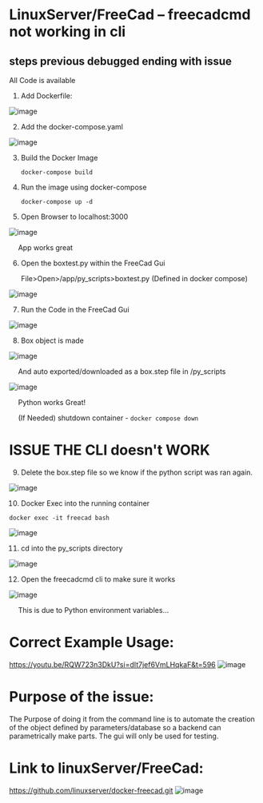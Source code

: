 # LinuxServer/FreeCad – freecadcmd not working in cli

## steps previous debugged ending with issue
  All Code is available 

1) Add Dockerfile:
   
![image](https://github.com/ThaL3g3nd27/issue-FreeCad-freecadcmd/assets/163481580/d028a269-97c4-4b47-89b5-991e4c7dd9f8)

2) Add the docker-compose.yaml
   
![image](https://github.com/ThaL3g3nd27/issue-FreeCad-freecadcmd/assets/163481580/bd6730a3-759a-4812-8337-74c9123893a5)


3) Build the Docker Image

	`docker-compose build`

4) Run the image using docker-compose

	`docker-compose up -d`

5) Open Browser to localhost:3000

![image](https://github.com/ThaL3g3nd27/issue-FreeCad-freecadcmd/assets/163481580/60a2c2d8-fc5f-471e-87f8-bbdc4b8c4c11)

&emsp; App works great

6) Open the boxtest.py within the FreeCad Gui

	File>Open>/app/py_scripts>boxtest.py (Defined in docker compose)

 ![image](https://github.com/ThaL3g3nd27/issue-FreeCad-freecadcmd/assets/163481580/c68adbdb-cf10-45a8-8892-c477cf49abca)

7) Run the Code in the FreeCad Gui

![image](https://github.com/ThaL3g3nd27/issue-FreeCad-freecadcmd/assets/163481580/c8a920d4-10c5-4a98-9f50-26b97638fa5a)


8) Box object is made

![image](https://github.com/ThaL3g3nd27/issue-FreeCad-freecadcmd/assets/163481580/4698fc00-d552-4254-83fc-7f5bf89b95de)

&emsp; And auto exported/downloaded as a box.step file in /py_scripts

![image](https://github.com/ThaL3g3nd27/issue-FreeCad-freecadcmd/assets/163481580/6f26b17b-0e89-45a9-8274-2bcc2bafdbf1)

&emsp; Python works Great!

&emsp; (If Needed) shutdown container - `docker compose down`




# ISSUE THE CLI doesn't WORK

9) Delete the box.step file so we know if the python script was ran again.

![image](https://github.com/ThaL3g3nd27/issue-FreeCad-freecadcmd/assets/163481580/9e4cebf1-791f-43bf-ac79-04d211851710)


10) Docker Exec into the running container

  `docker exec -it freecad bash`

![image](https://github.com/ThaL3g3nd27/issue-FreeCad-freecadcmd/assets/163481580/095e6b5a-5bf3-40f6-b9ca-a5832bc4579f)

11) cd into the py_scripts directory

![image](https://github.com/ThaL3g3nd27/issue-FreeCad-freecadcmd/assets/163481580/ab1396c2-8dfa-44d4-bf0d-34626b8960c8)


12) Open the freecadcmd cli to make sure it works

![image](https://github.com/ThaL3g3nd27/issue-FreeCad-freecadcmd/assets/163481580/f481dbea-35c8-4466-a695-984347bcdd45)

&emsp; This is due to Python environment variables… 

# Correct Example Usage:

https://youtu.be/RQW723n3DkU?si=dIt7jef6VmLHqkaF&t=596
![image](https://github.com/ThaL3g3nd27/issue-FreeCad-freecadcmd/assets/163481580/b43c0d03-22e4-437f-a9ec-e2fc14a49fb6)

# Purpose of the issue:

The Purpose of doing it from the command line is to automate the creation of the object defined by parameters/database so a backend can parametrically make parts.
The gui will only be used for testing. 

# Link to linuxServer/FreeCad:
https://github.com/linuxserver/docker-freecad.git
![image](https://github.com/ThaL3g3nd27/issue-FreeCad-freecadcmd/assets/163481580/e09b7588-403e-445c-9daf-19d911a01db7)

